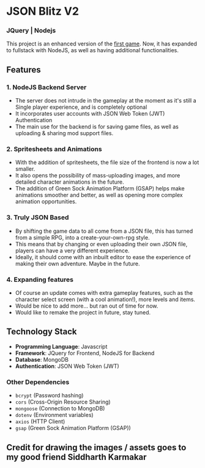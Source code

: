 # JSON Blitz V2
### JQuery | Nodejs

This project is an enhanced version of the [first game](https://github.com/Ernest-Low/ga-json-blitz). Now, it has expanded to fullstack with NodeJS, as well as having additional functionalities.

## Features

### **1. NodeJS Backend Server**
- The server does not intrude in the gameplay at the moment as it's still a Single player experience, and is completely optional
- It incorporates user accounts with JSON Web Token (JWT) Authentication
- The main use for the backend is for saving game files, as well as uploading & sharing mod support files.

### **2. Spritesheets and Animations**
- With the addition of spritesheets, the file size of the frontend is now a lot smaller.
- It also opens the possibility of mass-uploading images, and more detailed character animations in the future.
- The addition of Green Sock Animation Platform (GSAP) helps make animations smoother and better, as well as opening more complex animation opportunities.

### **3. Truly JSON Based**
- By shifting the game data to all come from a JSON file, this has turned from a simple RPG, into a create-your-own-rpg style.
- This means that by changing or even uploading their own JSON file, players can have a very different experience.
- Ideally, it should come with an inbuilt editor to ease the experience of making their own adventure. Maybe in the future.

### **4. Expanding features**
- Of course an update comes with extra gameplay features, such as the character select screen (with a cool animation!), more levels and items.
- Would be nice to add more... but ran out of time for now.
- Would like to remake the project in future, stay tuned.

## Technology Stack
- **Programming Language**: Javascript
- **Framework**: JQuery for Frontend, NodeJS for Backend
- **Database**: MongoDB
- **Authentication**: JSON Web Token (JWT)

### Other Dependencies
- `bcrypt` (Password hashing)
- `cors` (Cross-Origin Resource Sharing)
- `mongoose` (Connection to MongoDB)
- `dotenv` (Environment variables)
- `axios` (HTTP Client)
- `gsap` (Green Sock Animation Platform (GSAP))

## Credit for drawing the images / assets goes to my good friend Siddharth Karmakar

